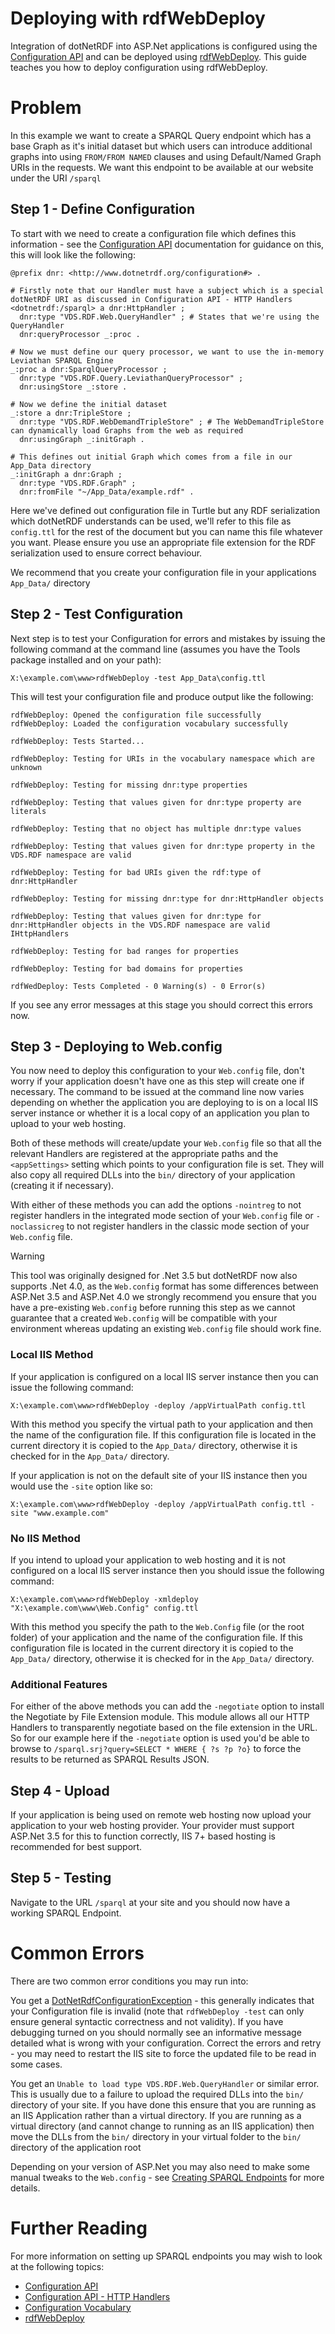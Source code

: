 # Deploying with rdfWebDeploy 

Integration of dotNetRDF into ASP.Net applications is configured using the [Configuration API](configuration/index.md) and can be deployed using [rdfWebDeploy](/tools/rdfwebdeploy.md). This guide teaches you how to deploy configuration using rdfWebDeploy.

# Problem 

In this example we want to create a SPARQL Query endpoint which has a base Graph as it's initial dataset but which users can introduce additional graphs into using `FROM/FROM NAMED` clauses and using Default/Named Graph URIs in the requests. We want this endpoint to be available at our website under the URI `/sparql`

## Step 1 - Define Configuration 

To start with we need to create a configuration file which defines this information - see the [Configuration API](configuration/index.md) documentation for guidance on this, this will look like the following:

```turtle
@prefix dnr: <http://www.dotnetrdf.org/configuration#> .

# Firstly note that our Handler must have a subject which is a special dotNetRDF URI as discussed in Configuration API - HTTP Handlers
<dotnetrdf:/sparql> a dnr:HttpHandler ;
  dnr:type "VDS.RDF.Web.QueryHandler" ; # States that we're using the QueryHandler
  dnr:queryProcessor _:proc .

# Now we must define our query processor, we want to use the in-memory Leviathan SPARQL Engine
_:proc a dnr:SparqlQueryProcessor ;
  dnr:type "VDS.RDF.Query.LeviathanQueryProcessor" ;
  dnr:usingStore _:store .

# Now we define the initial dataset
_:store a dnr:TripleStore ;
  dnr:type "VDS.RDF.WebDemandTripleStore" ; # The WebDemandTripleStore can dynamically load Graphs from the web as required
  dnr:usingGraph _:initGraph .

# This defines out initial Graph which comes from a file in our App_Data directory
_:initGraph a dnr:Graph ;
  dnr:type "VDS.RDF.Graph" ;
  dnr:fromFile "~/App_Data/example.rdf" .
```

Here we've defined out configuration file in Turtle but any RDF serialization which dotNetRDF understands can be used, we'll refer to this file as `config.ttl` for the rest of the document but you can name this file whatever you want. Please ensure you use an appropriate file extension for the RDF serialization used to ensure correct behaviour.

We recommend that you create your configuration file in your applications `App_Data/` directory

## Step 2 - Test Configuration 

Next step is to test your Configuration for errors and mistakes by issuing the following command at the command line (assumes you have the Tools package installed and on your path):

```dos
X:\example.com\www>rdfWebDeploy -test App_Data\config.ttl
```

This will test your configuration file and produce output like the following:

```dos
rdfWebDeploy: Opened the configuration file successfully
rdfWebDeploy: Loaded the configuration vocabulary successfully

rdfWebDeploy: Tests Started...

rdfWebDeploy: Testing for URIs in the vocabulary namespace which are unknown

rdfWebDeploy: Testing for missing dnr:type properties

rdfWebDeploy: Testing that values given for dnr:type property are literals

rdfWebDeploy: Testing that no object has multiple dnr:type values

rdfWebDeploy: Testing that values given for dnr:type property in the VDS.RDF namespace are valid

rdfWebDeploy: Testing for bad URIs given the rdf:type of dnr:HttpHandler

rdfWebDeploy: Testing for missing dnr:type for dnr:HttpHandler objects

rdfWebDeploy: Testing that values given for dnr:type for dnr:HttpHandler objects in the VDS.RDF namespace are valid IHttpHandlers

rdfWebDeploy: Testing for bad ranges for properties

rdfWebDeploy: Testing for bad domains for properties

rdfWedDeploy: Tests Completed - 0 Warning(s) - 0 Error(s)
```

If you see any error messages at this stage you should correct this errors now.

## Step 3 - Deploying to Web.config 

You now need to deploy this configuration to your `Web.config` file, don't worry if your application doesn't have one as this step will create one if necessary. The command to be issued at the command line now varies depending on whether the application you are deploying to is on a local IIS server instance or whether it is a local copy of an application you plan to upload to your web hosting.

Both of these methods will create/update your `Web.config` file so that all the relevant Handlers are registered at the appropriate paths and the `<appSettings>` setting which points to your configuration file is set. They will also copy all required DLLs into the `bin/` directory of your application (creating it if necessary).

With either of these methods you can add the options `-nointreg` to not register handlers in the integrated mode section of your `Web.config` file or `-noclassicreg` to not register handlers in the classic mode section of your `Web.config` file.

> [!WARNING]
> This tool was originally designed for .Net 3.5 but dotNetRDF now also supports .Net 4.0, as the `Web.config` format has some differences between ASP.Net 3.5 and ASP.Net 4.0 we strongly recommend you ensure that you have a pre-existing `Web.config` before running this step as we cannot guarantee that a created `Web.config` will be compatible with your environment whereas updating an existing `Web.config` file should work fine.

### Local IIS Method 

If your application is configured on a local IIS server instance then you can issue the following command:

```dos
X:\example.com\www>rdfWebDeploy -deploy /appVirtualPath config.ttl
```

With this method you specify the virtual path to your application and then the name of the configuration file. If this configuration file is located in the current directory it is copied to the `App_Data/` directory, otherwise it is checked for in the `App_Data/` directory.

If your application is not on the default site of your IIS instance then you would use the `-site` option like so:

```dos
X:\example.com\www>rdfWebDeploy -deploy /appVirtualPath config.ttl -site "www.example.com"
```

### No IIS Method 

If you intend to upload your application to web hosting and it is not configured on a local IIS server instance then you should issue the following command:

```
X:\example.com\www>rdfWebDeploy -xmldeploy "X:\example.com\www\Web.Config" config.ttl
```

With this method you specify the path to the `Web.Config` file (or the root folder) of your application and the name of the configuration file. If this configuration file is located in the current directory it is copied to the `App_Data/` directory, otherwise it is checked for in the `App_Data/` directory.

### Additional Features 

For either of the above methods you can add the `-negotiate` option to install the Negotiate by File Extension module. This module allows all our HTTP Handlers to transparently negotiate based on the file extension in the URL. So for our example here if the `-negotiate` option is used you'd be able to browse to `/sparql.srj?query=SELECT * WHERE { ?s ?p ?o}` to force the results to be returned as SPARQL Results JSON.

## Step 4 - Upload 

If your application is being used on remote web hosting now upload your application to your web hosting provider. Your provider must support ASP.Net 3.5 for this to function correctly, IIS 7+ based hosting is recommended for best support.

## Step 5 - Testing 

Navigate to the URL `/sparql` at your site and you should now have a working SPARQL Endpoint.

# Common Errors 

There are two common error conditions you may run into:

You get a [DotNetRdfConfigurationException](xref:VDS.RDF.Configuration.DotNetRdfConfigurationException) - this generally indicates that your Configuration file is invalid (note that `rdfWebDeploy -test` can only ensure general syntactic correctness and not validity). If you have debugging turned on you should normally see an informative message detailed what is wrong with your configuration. Correct the errors and retry - you may need to restart the IIS site to force the updated file to be read in some cases.

You get an `Unable to load type VDS.RDF.Web.QueryHandler` or similar error. This is usually due to a failure to upload the required DLLs into the `bin/` directory of your site. If you have done this ensure that you are running as an IIS Application rather than a virtual directory. If you are running as a virtual directory (and cannot change to running as an IIS application) then move the DLLs from the `bin/` directory in your virtual folder to the `bin/` directory of the application root

Depending on your version of ASP.Net you may also need to make some manual tweaks to the `Web.config` - see [Creating SPARQL Endpoints](asp_creating_sparql_endpoints.md) for more details.

# Further Reading 

For more information on setting up SPARQL endpoints you may wish to look at the following topics:

* [Configuration API](configuration/index.md)
* [Configuration API - HTTP Handlers](configuration/http_handlers.md)
* [Configuration Vocabulary](http://www.dotnetrdf.org/configuration#)
* [rdfWebDeploy](/tools/rdfwebdeploy.md)